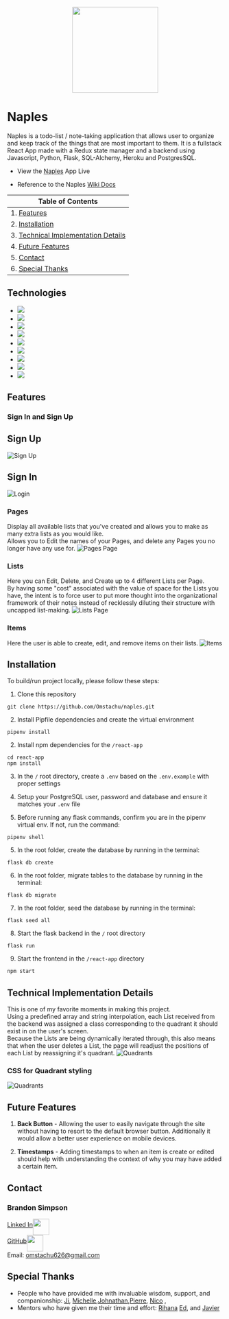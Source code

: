 <p align='center'>
  <img src='./readme-assets/images/neapolitan-icecream-color-palette.png' height='200px'>
</p>

# Naples
Naples is a todo-list / note-taking application that allows user to organize and keep track of the things that are most important to them. It is a fullstack React App made with a Redux state manager and a backend using Javascript, Python, Flask, SQL-Alchemy, Heroku and PostgresSQL.

* View the <a href='https://naples-app.herokuapp.com/'>Naples</a> App Live

* Reference to the Naples <a href='https://github.com/Omstachu/naples/wiki'>Wiki Docs</a>

| Table of Contents |
| ----------------- |
| 1. [Features](#features) |
| 2. [Installation](#installation) |
| 3. [Technical Implementation Details](#technical-implementation-details) |
| 4. [Future Features](#future-features) |
| 5. [Contact](#contact) |
| 6. [Special Thanks](#special-thanks) |


## Technologies
* <a href="https://developer.mozilla.org/en-US/docs/Web/JavaScript"><img src="https://img.shields.io/badge/-JavaScript-F7DF1E?logo=JavaScript&logoColor=333333" /></a>
* <a href="https://www.postgresql.org/"><img src="https://img.shields.io/badge/-PostgreSQL-336791?logo=PostgreSQL&logoColor=white" /></a>
* <a href="https://nodejs.org/"><img src="https://img.shields.io/badge/Node.js-43853D?style=flat&logo=node.js&logoColor=white"></a>
* <a href="https://reactjs.org/"><img src="https://img.shields.io/badge/react-%2320232a.svg?style=flat&logo=react&logoColor=%2361DAFB"></a>
* <a href="https://redux.js.org/"><img src="https://img.shields.io/badge/redux-%23593d88.svg?style=flat&logo=redux&logoColor=white"></a>
* <a href="https://developer.mozilla.org/en-US/docs/Web/CSS"><img src="https://img.shields.io/badge/-CSS3-1572B6?logo=CSS3" /></a>
* <a href="https://www.python.org/"><img src="https://img.shields.io/badge/Python-3776AB?style=flat&logo=python&logoColor=white" /></a>
* <a href="https://flask.palletsprojects.com/"><img src="https://img.shields.io/badge/Flask-000000?style=flat&logo=flask&logoColor=white" /></a>
* <a href="https://www.heroku.com/home"><img src="https://img.shields.io/badge/Heroku-430098?style=flat&logo=heroku&logoColor=white" /></a>


## Features

### Sign In and Sign Up
## Sign Up
![Sign Up](./readme-assets/images/2021-09-04-18_47_55-Naples.png)
## Sign In
![Login](./readme-assets/images/2021-09-04-19_26_50-Window.png)

### Pages
Display all available lists that you've created and allows you to make as many extra lists as you would like.<br>
Allows you to Edit the names of your Pages, and delete any Pages you no longer have any use for.
![Pages Page](./readme-assets/images/2021-09-04-18_51_11-Settings.png)

### Lists
Here you can Edit, Delete, and Create up to 4 different Lists per Page. <br>
By having some "cost" associated with the value of space for the Lists you have, the intent is to force user to put more thought into the organizational framework of their notes instead of recklessly diluting their structure with uncapped list-making.
![Lists Page](./readme-assets/images/2021-09-04-19_03_35-Window.png)

### Items
Here the user is able to create, edit, and remove items on their lists.
![Items](./readme-assets/images/2021-09-04-19_25_05-Window.png)




## Installation
To build/run project locally, please follow these steps:

1. Clone this repository

```shell
git clone https://github.com/Omstachu/naples.git
```

2. Install Pipfile dependencies and create the virtual environment
```shell
pipenv install
```

2. Install npm dependencies for the `/react-app`

```shell
cd react-app
npm install
```

3. In the `/` root directory, create a `.env` based on the `.env.example` with proper settings

4. Setup your PostgreSQL user, password and database and ensure it matches your `.env` file

5. Before running any flask commands, confirm you are in the pipenv virtual env. If not, run the command:
```shell
pipenv shell
```

5. In the root folder, create the database by running in the terminal:
```shell
flask db create
```

6. In the root folder, migrate tables to the database by running in the terminal:
```shell
flask db migrate
```

7. In the root folder, seed the database by running in the terminal:
```shell
flask seed all
```

8. Start the flask backend in the `/` root directory
```shell
flask run
```

9. Start the frontend in the `/react-app` directory

```javascript
npm start
```


## Technical Implementation Details
This is one of my favorite moments in making this project. <br> Using a predefined array and string interpolation, each List received from the backend was assigned a class corresponding to the quadrant it should exist in on the user's screen.<br> Because the Lists are being dynamically iterated through, this also means that when the user deletes a List, the page will readjust the positions of each List by reassigning it's quadrant.
![Quadrants](./readme-assets/images/2021-09-04-19_30_44-index.js-Naples[WSL_Ubuntu]-Visual-Studio-Code.png)
### CSS for Quadrant styling

![Quadrants](./readme-assets/images/2021-09-04-19_34_15-index.css-Naples[WSL_Ubuntu]-Visual-Studio-Code.png)

## Future Features

1. __Back Button__ - Allowing the user to easily navigate through the site without having to resort to the default browser button. Additionally it would allow a better user experience on mobile devices.

2. __Timestamps__ - Adding timestamps to when an item is create or edited should help with understanding the context of why you may have added a certain item.


## Contact

### Brandon Simpson
<a href="https://www.linkedin.com/in/brandon-simpson-5617ab212/">Linked In<img src="./readme-assets/images/linked-in-icon.png" height="38" align="middle" /></a><br>
<a href="https://github.com/Omstachu">GitHub<img src="./readme-assets/images/github-icon.png" height="38" align="middle" /></a><br>
Email: omstachu626@gmail.com


## Special Thanks
* People who have provided me with invaluable wisdom, support, and companionship: [Ji](https://github.com/ji-k), [Michelle](https://github.com/michellekontoff),[Johnathan](https://github.com/jyih),[Pierre](https://github.com/TheGuilbotine), [Nico](https://github.com/nicopierson) ,
* Mentors who have given me their time and effort: [Rihana](https://github.com/martinson-r) [Ed](https://github.com/edherm), and [Javier](https://github.com/javiermortiz)
